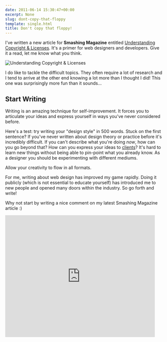 ```yaml
---
date: 2011-06-14 15:30:47+00:00
excerpt: None
slug: dont-copy-that-floppy
template: single.html
title: Don't copy that floppy!
---
```


I've written a new article for **Smashing Magazine** entitled [Understanding Copyright & Licenses](http://www.smashingmagazine.com/2011/06/14/understanding-copyright-and-licenses/). It's a primer for web designers and developers. Give it a read, let me know what you think.

![Understanding Copyright & Licenses](/images/blog/2011/copyright.jpg)

I do like to tackle the difficult topics. They often require a lot of research and I tend to arrive at the other end knowing a lot more than I thought I did! This one was surprisingly more fun than it sounds...

## Start Writing

Writing is an amazing technique for self-improvement. It forces you to articulate your ideas and express yourself in ways you've never considered before.

Here's a test: try writing your "design style" in 500 words. Stuck on the first sentence? If you've never written about design theory or practice before it's incredibly difficult. If you can't describe what you're doing _now_, how can you go beyond that? How can you express your ideas to [clients](http://xheight.dbushell.com/2011/06/13/design-for-clients/)? It's hard to learn new things without being able to pin-point what you already know. As a designer you should be experimenting with different mediums.

Allow your creativity to flow in all formats.

For me, writing about web design has improved my game rapidly. Doing it publicly (which is not essential to educate yourself) has introduced me to new people and opened many doors within the industry. So go forth and write!

Why not start by writing a nice comment on my latest Smashing Magazine article :)

<p class="b-post__image"><span class="b-fitvid" style="padding-top:81.25%"><iframe width="480" height="390" src="https://www.youtube.com/embed/XWf_jbrpn4o" frameborder="0" allowfullscreen></iframe></span></p>

